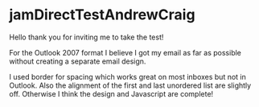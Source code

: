 # jamDirectTestAndrewCraig

Hello thank you for inviting me to take the test! 

For the Outlook 2007 format I believe I got my email as far as possible without creating a separate email design. 

I used border for spacing which works great on most inboxes but not in Outlook. Also the alignment of the first and last unordered list are slightly off. Otherwise I think the design and Javascript are complete!


